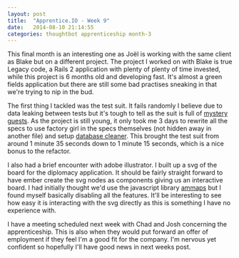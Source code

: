 ```yaml
---
layout: post
title:  "Apprentice.IO - Week 9"
date:   2014-08-10 21:14:55
categories: thoughtbot apprenticeship month-3
---
```


This final month is an interesting one as Joël is working with the same client
as Blake but on a different project. The project I worked on with Blake is true
Legacy code, a Rails 2 application with plenty of plenty of time invested, while
this project is 6 months old and developing fast. It's almost a green fields
application but there are still some bad practises sneaking in that we're trying
to nip in the bud.

The first thing I tackled was the test suit. It fails randomly I believe due to
data leaking between tests but it's tough to tell as the suit is full of
[mystery guests](http://robots.thoughtbot.com/mystery-guest). As the project is
still young, it only took me 3 days to rewrite all the specs to use factory girl
in the specs themselves (not hidden away in another file) and setup [database
cleaner](https://github.com/DatabaseCleaner/database_cleaner). This brought the
test suit from around 1 minute 35 seconds down to 1 minute 15 seconds, which is
a nice bonus to the refactor.

I also had a brief encounter with adobe illustrator. I built up a svg of the
board for the diplomacy application. It should be fairly straight forward to
have ember create the svg nodes as components giving us an interactive board. I
had initially thought we'd use the javascript library
[ammaps](http://www.amcharts.com/javascript-maps/) but I found myself basically
disabling all the features. It'll be interesting to see how easy it is
interacting with the svg directly as this is something I have no experience
with.

I have a meeting scheduled next week with Chad and Josh concerning the
apprenticeship. This is also when they would put forward an offer of employment
if they feel I'm a good fit for the company. I'm nervous yet confident so
hopefully I'll have good news in next weeks post.
